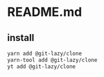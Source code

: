 # README.md

    

## install

```bash
yarn add @git-lazy/clone
yarn-tool add @git-lazy/clone
yt add @git-lazy/clone
```

